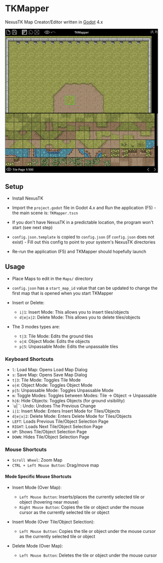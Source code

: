 # TKMapper

NexusTK Map Creator/Editor written in [Godot](https://godotengine.org/) 4.x

![TKMapper](./tkmapper.png)

## Setup

* Install NexusTK

* Import the `project.godot` file in Godot 4.x and Run the
application (F5) - the main scene is: `TKMapper.tscn`

* If you don't have NexusTK in a predictable location, the program
won't start (see next step)

* `config.json.template` is copied to `config.json` (if
`config.json` does not exist) - Fill out this config to point to
your system's NexusTK directories

* Re-run the application (F5) and TKMapper should hopefully launch

## Usage

* Place Maps to edit in the `Maps/` directory

* `config.json` has a `start_map_id` value that can be updated to change
the first map that is opened when you start TKMapper

* Insert or Delete:
    * `i|1`: Insert Mode: This allows you to insert tiles/objects
    * `d|e|x|2`: Delete Mode: This allows you to delete tiles/objects

* The 3 modes types are:
    * `t|3`: Tile Mode: Edits the ground tiles
    * `o|4`: Object Mode: Edits the objects
    * `p|5`: Unpassable Mode: Edits the unpassable tiles

### Keyboard Shortcuts

* `l`: Load Map: Opens Load Map Dialog
* `s`: Save Map: Opens Save Map Dialog
* `t|3`: Tile Mode: Toggles Tile Mode
* `o|4`: Object Mode: Toggles Object Mode
* `p|5`: Unpassable Mode: Toggles Unpassable Mode
* `m`: Toggle Modes: Toggles between Modes: Tile -> Object -> Unpassable
* `h|6`: Hide Objects: Toggles Objects (for ground visibility)
* `u|\``: Undo: Undoes The Previous Change
* `i|1`: Insert Mode: Enters Insert Mode for Tiles/Objects
* `d|e|x|2`: Delete Mode: Enters Delete Mode for Tiles/Objects
* `LEFT`: Loads Previous Tile/Object Selection Page
* `RIGHT`: Loads Next Tile/Object Selection Page
* `UP`: Shows Tile/Object Selection Page
* `DOWN`: Hides Tile/Object Selection Page

### Mouse Shortcuts

* `Scroll Wheel`: Zoom Map
* `CTRL + Left Mouse Button`: Drag/move map

#### Mode Specific Mouse Shortcuts

* Insert Mode (Over Map):
    * `Left Mouse Button`: Inserts/places the currently selected tile or object
    (hovering near mouse)
    * `Right Mouse Button`: Copies the tile or object under the mouse cursor as
    the currently selected tile or object

* Insert Mode (Over Tile/Object Selection):
    * `Left Mouse Button`: Copies the tile or object under the mouse cursor as the
    currently selected tile or object

* Delete Mode (Over Map):
    * `Left Mouse Button`: Deletes the tile or object under the mouse cursor
